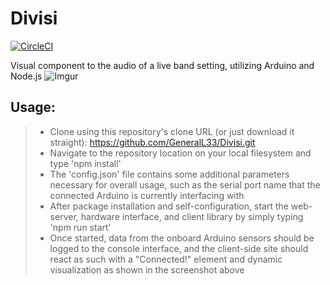 # Divisi
[![CircleCI](https://circleci.com/gh/GeneralL33/Divisi/tree/master.svg?style=shield)](https://circleci.com/gh/GeneralL33/Divisi/tree/master)

Visual component to the audio of a live band setting, utilizing Arduino and Node.js
![Imgur](https://i.imgur.com/oDJFWhW.png)

Usage:
----------------------------
>- Clone using this repository's clone URL (or just download it straight): https://github.com/GeneralL33/Divisi.git
>- Navigate to the repository location on your local filesystem and type 'npm install'
>- The 'config.json' file contains some additional parameters necessary for overall usage, such as the serial port name that the connected Arduino is currently interfacing with
>- After package installation and self-configuration, start the web-server, hardware interface, and client library by simply typing 'npm run start'
>- Once started, data from the onboard Arduino sensors should be logged to the console interface, and the client-side site should react as such with a "Connected!" element and dynamic visualization as shown in the screenshot above
